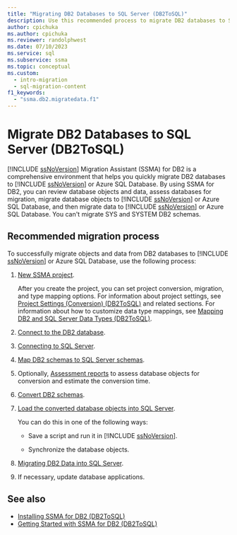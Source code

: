 ```yaml
---
title: "Migrating DB2 Databases to SQL Server (DB2ToSQL)"
description: Use this recommended process to migrate DB2 databases to SQL Server or Azure SQL Database using SQL Server Migration Assistant (SSMA).
author: cpichuka
ms.author: cpichuka
ms.reviewer: randolphwest
ms.date: 07/10/2023
ms.service: sql
ms.subservice: ssma
ms.topic: conceptual
ms.custom:
  - intro-migration
  - sql-migration-content
f1_keywords:
  - "ssma.db2.migratedata.f1"
---
```

# Migrate DB2 Databases to SQL Server (DB2ToSQL)

[!INCLUDE [ssNoVersion](../../includes/ssnoversion-md.md)] Migration Assistant (SSMA) for DB2 is a comprehensive environment that helps you quickly migrate DB2 databases to [!INCLUDE [ssNoVersion](../../includes/ssnoversion-md.md)] or Azure SQL Database. By using SSMA for DB2, you can review database objects and data, assess databases for migration, migrate database objects to [!INCLUDE [ssNoVersion](../../includes/ssnoversion-md.md)] or Azure SQL Database, and then migrate data to [!INCLUDE [ssNoVersion](../../includes/ssnoversion-md.md)] or Azure SQL Database. You can't migrate SYS and SYSTEM DB2 schemas.

## Recommended migration process

To successfully migrate objects and data from DB2 databases to [!INCLUDE [ssNoVersion](../../includes/ssnoversion-md.md)] or Azure SQL Database, use the following process:

1. [New SSMA project](new-project-db2tosql.md).

   After you create the project, you can set project conversion, migration, and type mapping options. For information about project settings, see [Project Settings (Conversion) (DB2ToSQL)](project-settings-conversion-db2tosql.md) and related sections. For information about how to customize data type mappings, see [Mapping DB2 and SQL Server Data Types (DB2ToSQL)](mapping-db2-and-sql-server-data-types-db2tosql.md).

1. [Connect to the DB2 database](connecting-to-db2-database-db2tosql.md).

1. [Connecting to SQL Server](connecting-to-sql-server-db2tosql.md).

1. [Map DB2 schemas to SQL Server schemas](mapping-db2-schemas-to-sql-server-schemas-db2tosql.md).

1. Optionally, [Assessment reports](assessment-report-db2tosql.md) to assess database objects for conversion and estimate the conversion time.

1. [Convert DB2 schemas](converting-db2-schemas-db2tosql.md).

1. [Load the converted database objects into SQL Server](loading-converted-database-objects-into-sql-server-db2tosql.md).

   You can do this in one of the following ways:

   - Save a script and run it in [!INCLUDE [ssNoVersion](../../includes/ssnoversion-md.md)].

   - Synchronize the database objects.

1. [Migrating DB2 Data into SQL Server](migrating-db2-data-into-sql-server-db2tosql.md).

1. If necessary, update database applications.

## See also

- [Installing SSMA for DB2 (DB2ToSQL)](installing-ssma-for-db2-db2tosql.md)
- [Getting Started with SSMA for DB2 (DB2ToSQL)](getting-started-with-ssma-for-db2-db2tosql.md)

